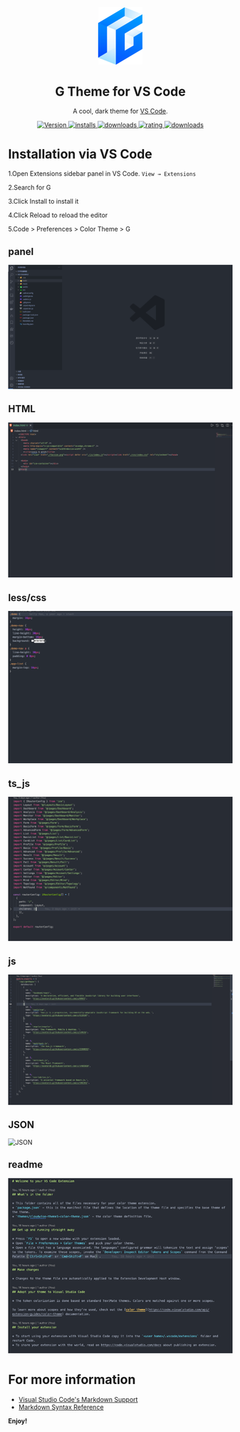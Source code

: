 <p align="center">
  <img alt="Logo" src="./logo.svg" width="100" />
</p>
<h1 align="center">
  G Theme for VS Code
</h1>
<p align="center">
  A cool, dark theme for <a href="https://github.com/gaoxuerong/G">VS Code</a>.
</p>
<p align="center">
  <a href="https://marketplace.visualstudio.com/items?itemName=jennygao.G">
    <img alt="Version" src="https://vsmarketplacebadge.apphb.com/version-short/jennygao.G.svg" />
  </a>
  <a href="https://marketplace.visualstudio.com/items?itemName=jennygao.G">
    <img alt="installs" src="https://vsmarketplacebadge.apphb.com/installs-short/jennygao.G.svg" />
  </a>
  <a href="https://marketplace.visualstudio.com/items?itemName=jennygao.G">
    <img alt="downloads" src="https://vsmarketplacebadge.apphb.com/downloads-short/jennygao.G.svg" />
  </a>
  <a href="https://marketplace.visualstudio.com/items?itemName=jennygao.G">
    <img alt="rating" src="https://vsmarketplacebadge.apphb.com/rating-short/jennygao.G.svg" />
  </a>
  <a href="https://marketplace.visualstudio.com/items?itemName=jennygao.G">
    <img alt="downloads" src="https://vsmarketplacebadge.apphb.com/rating-star/jennygao.G.svg" />
  </a>
</p>

# Installation via VS Code
1.Open Extensions sidebar panel in VS Code. `View → Extensions`

2.Search for G

3.Click Install to install it

4.Click Reload to reload the editor

5.Code > Preferences > Color Theme > G

<h2>
  panel
</h2>

<p>
<img src="./panel.png" alt="panel">
</p>
<h2>
  HTML
</h2>

<p>
<img src="./html.png" alt="HTML">
</p>

<h2>
  less/css
</h2>

<p>
<img src="./less.png" alt="less/css">
</p>


<h2>
  ts_js
</h2>

<p>
<img src="./ts_js.png" alt="ts/js">
</p>

<h2>
  js
</h2>

<p>
<img src="./js.png" alt="js">
</p>

<h2>
  JSON
</h2>

<p>
<img src="./json.png" alt="JSON">
</p>

<h2>
  readme
</h2>

<p>
<img src="./readme.png" alt="readme">
</p>

# For more information
* [Visual Studio Code's Markdown Support](http://code.visualstudio.com/docs/languages/markdown)
* [Markdown Syntax Reference](https://help.github.com/articles/markdown-basics/)

**Enjoy!**
